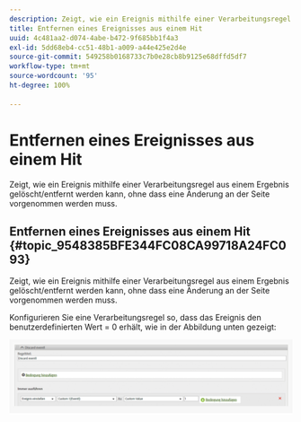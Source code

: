 ```yaml
---
description: Zeigt, wie ein Ereignis mithilfe einer Verarbeitungsregel aus einem Ergebnis gelöscht/entfernt werden kann, ohne dass eine Änderung an der Seite vorgenommen werden muss.
title: Entfernen eines Ereignisses aus einem Hit
uuid: 4c481aa2-d074-4abe-b472-9f685bb1f4a3
exl-id: 5dd68eb4-cc51-48b1-a009-a44e425e2d4e
source-git-commit: 549258b0168733c7b0e28cb8b9125e68dffd5df7
workflow-type: tm+mt
source-wordcount: '95'
ht-degree: 100%

---
```


# Entfernen eines Ereignisses aus einem Hit

Zeigt, wie ein Ereignis mithilfe einer Verarbeitungsregel aus einem Ergebnis gelöscht/entfernt werden kann, ohne dass eine Änderung an der Seite vorgenommen werden muss.

## Entfernen eines Ereignisses aus einem Hit {#topic_9548385BFE344FC08CA99718A24FC093}

Zeigt, wie ein Ereignis mithilfe einer Verarbeitungsregel aus einem Ergebnis gelöscht/entfernt werden kann, ohne dass eine Änderung an der Seite vorgenommen werden muss.

Konfigurieren Sie eine Verarbeitungsregel so, dass das Ereignis den benutzerdefinierten Wert = 0 erhält, wie in der Abbildung unten gezeigt:

![](assets/remove_event.png)
